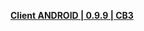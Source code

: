 **[Client ANDROID | 0.9.9 | CB3 ](https://app.bh3.com/public/Android/20160927-204034-gf_android-versions-v0_9_9_android-4R-797e295-ASB-mono_guofu.apk)**
